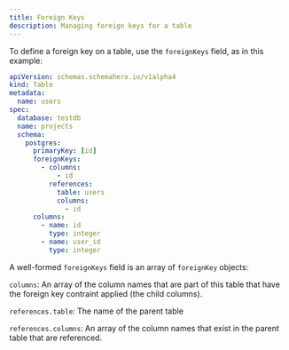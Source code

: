 ```yaml
---
title: Foreign Keys
description: Managing foreign keys for a table
---
```


To define a foreign key on a table, use the `foreignKeys` field, as in this example:

```yaml
apiVersion: schemas.schemahero.io/v1alpha4
kind: Table
metadata:
  name: users
spec:
  database: testdb
  name: projects
  schema:
    postgres:
      primaryKey: [id]
      foreignKeys:
        - columns:
            - id
          references:
            table: users
            columns:
              - id
      columns:
        - name: id
          type: integer
        - name: user_id
          type: integer
```

A well-formed `foreignKeys` field is an array of `foreignKey` objects:

`columns`: An array of the column names that are part of this table that have the foreign key contraint applied (the child columns).

`references.table`: The name of the parent table

`references.columns`: An array of the column names that exist in the parent table that are referenced.
